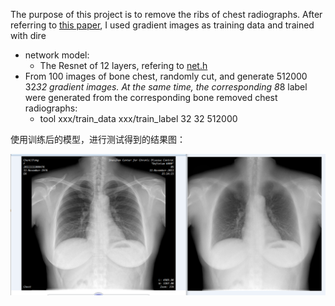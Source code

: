 
The purpose of this project is to remove the ribs of chest radiographs. After referring to [this paper](https://github.com/qjchen1972/dire/blob/master/bone%20suppression/GZ%20U%20B%20S.pdf), I used gradient images as training data and trained with dire

* network model:
   * The Resnet of 12 layers, refering to [net.h](https://github.com/qjchen1972/dire/blob/master/bone%20suppression/net.h)
*  From 100 images of bone chest, randomly cut, and generate 512000 32*32 gradient images. At the same time, the corresponding 8*8 label were generated from the corresponding bone removed chest radiographs:
   * tool xxx/train_data xxx/train_label 32 32 512000

使用训练后的模型，进行测试得到的结果图：

![这是测试结果](https://github.com/qjchen1972/dire/blob/master/img/bone_test.png)

